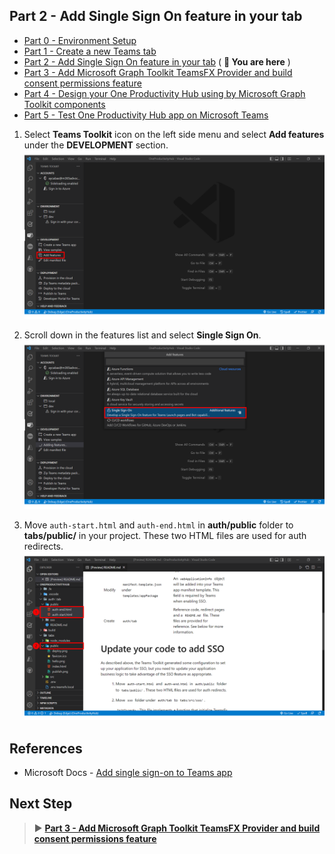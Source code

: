 ## Part 2 - Add Single Sign On feature in your tab

- [Part 0 - Environment Setup](00-Setup.md) 
- [Part 1 - Create a new Teams tab](01-Create_Teams_tab.md) 
- [Part 2 - Add Single Sign On feature in your tab](/Labs/02-Create_SSO_Feature.md) ( **📍 You are here** )
- [Part 3 - Add Microsoft Graph Toolkit TeamsFX Provider and build consent permissions feature](/Labs/03-Initialize_MGT_and_consent_permissions.md)
- [Part 4 - Design your One Productivity Hub using by Microsoft Graph Toolkit components](04-Design_your_tab_using_MGT_components.md)
- [Part 5 - Test One Productivity Hub app on Microsoft Teams](05-Test_your_tab.md)

1. Select **Teams Toolkit** icon on the left side menu and select **Add features** under the **DEVELOPMENT** section.
   ![Single sign on feature](Images/TT-AuthFeature-1.png)

1. Scroll down in the features list and select **Single Sign On**.
   ![Single sign on feature](Images/TT-AuthFeature-2.png)

1. Move `auth-start.html` and `auth-end.html` in **auth/public** folder to **tabs/public/** in your project. These two HTML files are used for auth redirects.
   ![Single sign on feature](Images/TT-AuthFeature-3.png)

## References
- Microsoft Docs - [Add single sign-on to Teams app](https://docs.microsoft.com/en-us/microsoftteams/platform/toolkit/add-single-sign-on?tabs=typescript)

## Next Step
> ▶️ **[Part 3 - Add Microsoft Graph Toolkit TeamsFX Provider and build consent permissions feature](/Labs/03-Initialize_MGT_and_consent_permissions.md)**
